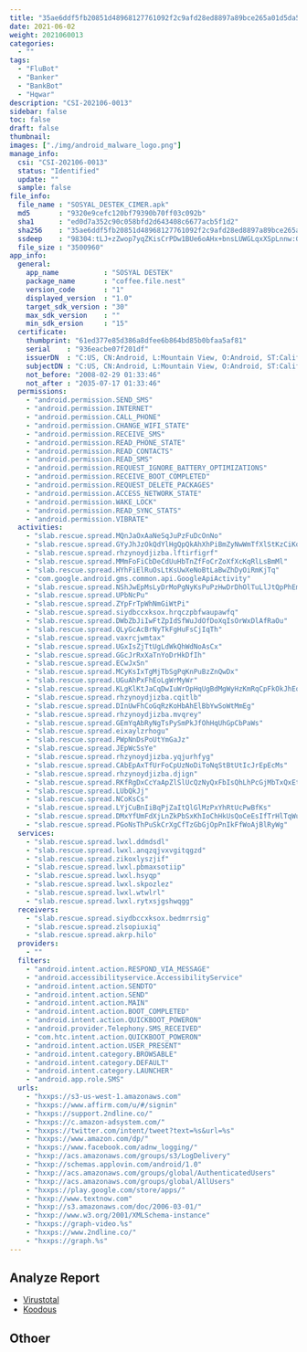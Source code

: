 ```yaml
---
title: "35ae6ddf5fb20851d48968127761092f2c9afd28ed8897a89bce265a01d5da58"
date: 2021-06-02
weight: 2021060013
categories:
  - ""
tags:
  - "FluBot"
  - "Banker"
  - "BankBot"
  - "Hqwar"
description: "CSI-202106-0013"
sidebar: false
toc: false
draft: false
thumbnail: 
images: ["./img/android_malware_logo.png"]
manage_info:
  csi: "CSI-202106-0013"
  status: "Identified"
  update: ""
  sample: false
file_info:
  file_name : "SOSYAL_DESTEK_CIMER.apk"
  md5       : "9320e9cefc120bf79390b70ff03c092b"
  sha1	    : "ed0d7a352c90c058bfd2d643408c6677acb5f1d2"
  sha256    : "35ae6ddf5fb20851d48968127761092f2c9afd28ed8897a89bce265a01d5da58"
  ssdeep    : "98304:tLJ+zZwop7yqZKisCrPDw1BUe6oAHx+bnsLUWGLqxXSpLnnw:GV77yqZKisCbT3oC8IiK"
  file_size : "3500960"
app_info:
  general:
    app_name           : "SOSYAL DESTEK"
    package_name       : "coffee.file.nest"
    version_code       : "1"
    displayed_version  : "1.0"
    target_sdk_version : "30"
    max_sdk_version    : ""
    min_sdk_ersion     : "15"
  certificate:
    thumbprint: "61ed377e85d386a8dfee6b864bd85b0bfaa5af81"
    serial    : "936eacbe07f201df"
    issuerDN  : "C:US, CN:Android, L:Mountain View, O:Android, ST:California, OU:Android, email:android@android.com"
    subjectDN : "C:US, CN:Android, L:Mountain View, O:Android, ST:California, OU:Android, email:android@android.com"
    not_before: "2008-02-29 01:33:46"
    not_after : "2035-07-17 01:33:46"
  permissions:
    - "android.permission.SEND_SMS"
    - "android.permission.INTERNET"
    - "android.permission.CALL_PHONE"
    - "android.permission.CHANGE_WIFI_STATE"
    - "android.permission.RECEIVE_SMS"
    - "android.permission.READ_PHONE_STATE"
    - "android.permission.READ_CONTACTS"
    - "android.permission.READ_SMS"
    - "android.permission.REQUEST_IGNORE_BATTERY_OPTIMIZATIONS"
    - "android.permission.RECEIVE_BOOT_COMPLETED"
    - "android.permission.REQUEST_DELETE_PACKAGES"
    - "android.permission.ACCESS_NETWORK_STATE"
    - "android.permission.WAKE_LOCK"
    - "android.permission.READ_SYNC_STATS"
    - "android.permission.VIBRATE"
  activities:
    - "slab.rescue.spread.MQnJaOxAaNeSqJuPzFuDcOnNo"
    - "slab.rescue.spread.GYyJhJzOkQdYlHgQpQkAhXhPiBmZyNwWmTfXlStKzCiKqBoEyYjXe"
    - "slab.rescue.spread.rhzynoydjizba.lftirfigrf"
    - "slab.rescue.spread.MMmFoFiCbDeCdUuHbTnZfFoCrZoXfXcKqRlLsBmMl"
    - "slab.rescue.spread.HYhFiElRuOsLtKsUwXeNoBtLaBwZhDyOiRmKjTq"
    - "com.google.android.gms.common.api.GoogleApiActivity"
    - "slab.rescue.spread.NShJwEpMsLyDrMoPgNyKsPuPzHwDrDhOlTuLlJtQpPhEm"
    - "slab.rescue.spread.UPbNcPu"
    - "slab.rescue.spread.ZYpFrTpWhNmGiWtPi"
    - "slab.rescue.spread.siydbccxksox.hrqczpbfwaupawfq"
    - "slab.rescue.spread.DWbZbJiIwFtZpIdSfWuJdOfDoXqIsOrWxDlAfRaOu"
    - "slab.rescue.spread.QLyGcAcBrNyTkFgHuFsCjIqTh"
    - "slab.rescue.spread.vaxrcjwmtax"
    - "slab.rescue.spread.UGxIsZjTtUgLdWkQhWdNoAsCx"
    - "slab.rescue.spread.GGcJrRxXaTnYoDrHkDfIh"
    - "slab.rescue.spread.ECwJxSn"
    - "slab.rescue.spread.MCyKsIxTgMjTbSgPqKnPuBzZnQwDx"
    - "slab.rescue.spread.UGuAhPxFhEoLgWrMyWr"
    - "slab.rescue.spread.KLgKlKtJaCqDwIuWrOpHqUgBdMgWyHzKmRqCpFkOkJhEqEhDr"
    - "slab.rescue.spread.rhzynoydjizba.cqitlb"
    - "slab.rescue.spread.DInUwFhCoGqRzKoHbAhElBbYwSoWtMmEg"
    - "slab.rescue.spread.rhzynoydjizba.mvqrey"
    - "slab.rescue.spread.GEmYqAbRyNgTsPySmPkJfOhHqUhGpCbPaWs"
    - "slab.rescue.spread.eixaylzrhogu"
    - "slab.rescue.spread.PWpNnDsPoUtYmGaJz"
    - "slab.rescue.spread.JEpWcSsYe"
    - "slab.rescue.spread.rhzynoydjizba.yqjurhfyg"
    - "slab.rescue.spread.CAbEpAxTfUrFoCpUzNoDiToNqStBtUtIcJrEpEcMs"
    - "slab.rescue.spread.rhzynoydjizba.djign"
    - "slab.rescue.spread.RKfRgDxCcYaApZlSlUcQzNyQxFbIsQhLhPcGjMbTxQxEtAbFfIzMfWi"
    - "slab.rescue.spread.LUbQkJj"
    - "slab.rescue.spread.NCoKsCs"
    - "slab.rescue.spread.LYjCuBnIiBqPjZaItQlGlMzPxYhRtUcPwBfKs"
    - "slab.rescue.spread.DMxYfUmFdXjLnZkPbSxKhIoChHkUsQoCeEsIfTrHlTqWu"
    - "slab.rescue.spread.PGoNsThPuSkCrXgCfTzGbGjOpPnIkFfWoAjBlRyWg"
  services:
    - "slab.rescue.spread.lwxl.ddmdsdl"
    - "slab.rescue.spread.lwxl.anqzqjvxvgitqgzd"
    - "slab.rescue.spread.zikoxlyszjif"
    - "slab.rescue.spread.lwxl.pbmaxsotiip"
    - "slab.rescue.spread.lwxl.hsyqp"
    - "slab.rescue.spread.lwxl.skpozlez"
    - "slab.rescue.spread.lwxl.wtwlrl"
    - "slab.rescue.spread.lwxl.rytxsjgshwqgg"
  receivers:
    - "slab.rescue.spread.siydbccxksox.bedmrrsig"
    - "slab.rescue.spread.zlsopiuxiq"
    - "slab.rescue.spread.akrp.hilo"
  providers:
    - ""
  filters:
    - "android.intent.action.RESPOND_VIA_MESSAGE"
    - "android.accessibilityservice.AccessibilityService"
    - "android.intent.action.SENDTO"
    - "android.intent.action.SEND"
    - "android.intent.action.MAIN"
    - "android.intent.action.BOOT_COMPLETED"
    - "android.intent.action.QUICKBOOT_POWERON"
    - "android.provider.Telephony.SMS_RECEIVED"
    - "com.htc.intent.action.QUICKBOOT_POWERON"
    - "android.intent.action.USER_PRESENT"
    - "android.intent.category.BROWSABLE"
    - "android.intent.category.DEFAULT"
    - "android.intent.category.LAUNCHER"
    - "android.app.role.SMS"
  urls:
    - "hxxps://s3-us-west-1.amazonaws.com"
    - "hxxps://www.affirm.com/u/#/signin"
    - "hxxps://support.2ndline.co/"
    - "hxxps://c.amazon-adsystem.com/"
    - "hxxps://twitter.com/intent/tweet?text=%s&url=%s"
    - "hxxps://www.amazon.com/dp/"
    - "hxxps://www.facebook.com/adnw_logging/"
    - "hxxp://acs.amazonaws.com/groups/s3/LogDelivery"
    - "hxxp://schemas.applovin.com/android/1.0"
    - "hxxp://acs.amazonaws.com/groups/global/AuthenticatedUsers"
    - "hxxp://acs.amazonaws.com/groups/global/AllUsers"
    - "hxxps://play.google.com/store/apps/"
    - "hxxp://www.textnow.com"
    - "hxxp://s3.amazonaws.com/doc/2006-03-01/"
    - "hxxp://www.w3.org/2001/XMLSchema-instance"
    - "hxxps://graph-video.%s"
    - "hxxps://www.2ndline.co/"
    - "hxxps://graph.%s"
---
```


## Analyze Report

- [Virustotal](https://www.virustotal.com/gui/file/35ae6ddf5fb20851d48968127761092f2c9afd28ed8897a89bce265a01d5da58)
- [Koodous](https://koodous.com/apks/35ae6ddf5fb20851d48968127761092f2c9afd28ed8897a89bce265a01d5da58)

## Othoer
